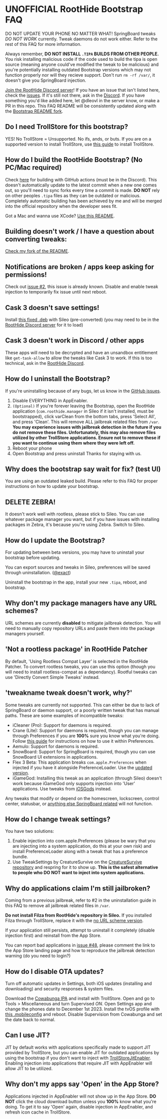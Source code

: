 # **UNOFFICIAL** RootHide Bootstrap FAQ

DO NOT UPDATE YOUR PHONE NO MATTER WHAT!
SpringBoard tweaks *DO NOT WORK* currently. Tweak daemons do not work either. Refer to the rest of this FAQ for more information.

Always remember, **DO NOT INSTALL `.TIPA` BUILDS FROM OTHER PEOPLE.** You risk installing malicious code if the code used to build the tipa is open source (meaning anyone could've modified the tweak to be malicious) and you're potentially installing outdated Bootstrap versions which may not function properly nor will they recieve support.
Don't run `rm -rf /var/`, it doesn't give you SpringBoard injection.

[Join the RootHide Discord server](https://discord.com/invite/scqCkumAYp)!
If you have an issue that isn't listed here, check the [issues](https://github.com/RootHide/Bootstrap/issues). If it's still not there, ask in the [Discord](https://discord.com/invite/scqCkumAYp). If you have something you'd like added here, let @dleovl in the server know, or make a PR in this repo.
This FAQ README will be consistently updated along with the [Bootstrap README fork](https://github.com/dleovl/Bootstrap/blob/main/README.md).

## Do I need TrollStore for this bootstrap?
YES! No TrollStore = Unsupported. No ifs, ands, or buts.
If you are on a supported version to install TrollStore, use [this guide](https://ios.cfw.guide/installing-trollstore/) to install TrollStore.

## How do I build the RootHide Bootstrap? (No PC/Mac required)
Check [here](https://discord.com/channels/1130859165942829106/1130859166488076331/1190488974528106607) for building with GitHub actions (must be in the Discord). This doesn't automatically update to the latest commit when a new one comes out, so you'll need to sync forks every time a commit is made. **DO NOT** rely on other peoples `.tipa` files as they can be outdated or malicious. Completely automatic building has been achieved by me and will be merged into the official repository when the developer sees fit.

Got a Mac and wanna use XCode? [Use this README](https://github.com/dleovl/Bootstrap/blob/main/README.md).

## Building doesn't work / I have a question about converting tweaks:
[Check my fork of the README](https://github.com/dleovl/Bootstrap/blob/main/README.md).

## Notifications are broken / apps keep asking for permissions!
Check out [issue #2](https://github.com/RootHide/Bootstrap/issues/2), this issue is already known. Disable and enable tweak injection to temporarily fix issue until next reboot.

## Cask 3 doesn't save settings!
Install [this fixed .deb](https://cdn.discordapp.com/attachments/1153426136802529280/1190903773606973470/com.ryannair05.cask3_1.0.2_iphoneos-arm64e.deb) with Sileo (pre-converted) (you may need to be in the [RootHide Discord server](https://discord.com/invite/scqCkumAYp) for it to load)

## Cask 3 doesn't work in Discord / other apps
These apps will need to be decrypted and have an unsandbox entitlement like `get-task-allow` to allow the tweaks like Cask 3 to work. If this is too technical, ask in the [RootHide Discord](https://discord.com/invite/scqCkumAYp).

## How do I uninstall the Bootstrap?
If you're uninstalling because of any bugs, let us know in the [GitHub issues](https://github.com/RootHide/Bootstrap/issues).
1. Disable EVERYTHING in AppEnabler.
2. `(Optional)` If you're forever leaving the Bootstrap, open the RootHide application (`com.roothide.manager` in Sileo if it isn't installed, must be bootstrapped), click varClean from the bottom tabs, press 'Select All', and press 'Clean'. This will remove ALL jailbreak related files from `/var`. **You may experience issues with jailbreak detection in the future if you do not remove these files. Unfortunately, this may also remove files utilized by other TrollStore applications. Ensure not to remove these if you want to continue using them where they were left off.**
4. Reboot your phone
5. Open Bootstrap and press uninstall
Thanks for staying with us.

## Why does the bootstrap say wait for fix? (test UI)
You are using an outdated leaked build. Please refer to this FAQ for proper instructions on how to update your bootstrap.

## DELETE ZEBRA!
It doesn't work well with rootless, please stick to Sileo. You can use whatever package manager you want, but if you have issues with installing packages in Zebra, it's because you're using Zebra. Switch to Sileo.

## How do I update the Bootstrap?
For updating between beta versions, you may have to uninstall your bootstrap before updating.

You can export sources and tweaks in Sileo, preferences will be saved through uninstallation. ([@exact](https://github.com/exact))

Uninstall the bootstrap in the app, install your new `.tipa`, reboot, and bootstrap.

## Why don't my package managers have any URL schemes?
URL schemes are currently **disabled** to mitigate jailbreak detection. You will need to manually copy repository URLs and paste them into the package managers yourself.

## 'Not a rootless package' in RootHide Patcher
By default, 'Using Rootless Compat Layer' is selected in the RootHide Patcher. To convert rootless tweaks, you can use this option (though you will need to install rootless-compat as a dependancy). Rootful tweaks can use 'Directly Convert Simple Tweaks' instead.

## '**tweakname** tweak doesn't work, why?'
Some tweaks are currently not supported. This can either be due to lack of SpringBoard or daemon support, or a poorly written tweak that has manual paths.
These are some examples of incompatible tweaks:
- iCleaner (Pro): Support for daemons is required.
- Crane (Lite): Support for daemons is required, though you can manage through Preferences if you are **100%** sure you know what you're doing. Follow [this guide](https://github.com/RootHide/Bootstrap/issues/11#issuecomment-1873340249) for instructions on how to use it within Preferences.
- Aemulo: Support for daemons is required.
- SnowBoard: Support for SpringBoard is required, though you can use SnowBoard UI extensions in applications.
- Flex 3 Beta: This application breaks `com.apple.Preferences` when injected if you have it alongside PreferenceLoader. Use the [updated version](https://twitter.com/Dxcool223x/status/1741169030340243520).
- iGameGod: Installing this tweak as an application (through Sileo) doesn't work because iGameGod only supports injection into 'User' applications. Use tweaks from [iOSGods](https://iosgods.com/) instead.

Any tweaks that modify or depend on the homescreen, lockscreen, control center, statusbar, or [anything else SpringBoard related](https://iphonedev.wiki/SpringBoard) will not function.

## How do I change tweak settings?
You have two solutions:

1. Enable injection into com.apple.Preferences (please be wary that you are injecting into a system application, do this at your own risk) and install PreferenceLoader along with a tweak that has a preference bundle.
2. Use TweakSettings by CreatureSurvive on the [CreatureSurvive repository](https://creaturecoding.com/repo/) and respring for it to show up. **This is the safest alternative to people who DO NOT want to inject into system applications.**

## Why do applications claim I'm still jailbroken?
Coming from a previous jailbreak, refer to #2 in the uninstallation guide in this FAQ to remove all jailbreak related files in `/var`.

**Do not install Filza from RootHide's repository in Sileo.** If you installed Filza through TrollStore, replace it with the [no URL scheme version](https://tigisoftware.com/download/Filza_NoURLScheme_4.0.0.ipa).

If your application still persists, attempt to uninstall it completely (disable injection first) and reinstall from the App Store.

You can report bad applications in [issue #48](https://github.com/RootHide/Bootstrap/issues/48), please comment the link to the App Store landing page and how to reproduce the jailbreak detection warning (do you need to login?)

## How do I disable OTA updates?
Turn off automatic updates in Settings, both iOS updates (installing and downloading) and security responses & system files.

Download the [Cowabunga IPA](https://github.com/leminlimez/Cowabunga/releases/download/v10.3.2/Cowabunga.ipa) and install with TrollStore.
Open and go to Tools > Miscellaneous and turn Supervised *ON*. Open Settings app and change the phones date to December 1st 2023.
Install the tvOS profile with [this .mobileconfig](https://betaprofiles.dev/dl/block-ota/BlockOTA_17.mobileconfig) and reboot. Disable Supervision from Cowabunga and set the date back to normal.

## Can I use JIT?
JIT by default works with applications specifically made to support JIT provided by TrollStore, but you can enable JIT for outdated applications by using the bootstrap if you don't want to inject with [TrollStoreJitEnabler](https://github.com/Rednick16/TrollStoreJitEnabler). Enabling injection into applications that require JIT with AppEnabler will allow JIT to be utilized.

## Why don't my apps say 'Open' in the App Store?
Applications injected in AppEnabler will not show up in the App Store. **DO NOT** click the cloud download button unless you **100%** know what you're doing.
To get it to say 'Open' again, disable injection in AppEnabler, and refresh icon cache in TrollStore.
